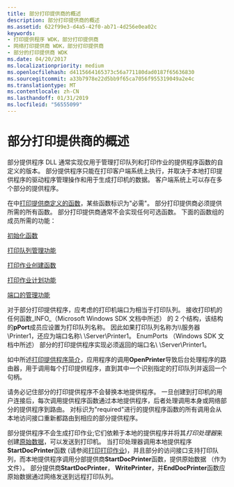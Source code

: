 ```yaml
---
title: 部分打印提供商的概述
description: 部分打印提供商的概述
ms.assetid: 622f99e3-d4a5-42f0-ab71-4d256e0ea02c
keywords:
- 打印提供程序 WDK，部分打印提供商
- 网络打印提供商 WDK，部分打印提供商
- 部分的打印提供商 WDK
ms.date: 04/20/2017
ms.localizationpriority: medium
ms.openlocfilehash: d4115664165373c56a771180dad0187f65636830
ms.sourcegitcommit: a33b7978e22d5bb9f65ca7056f955319049a2e4c
ms.translationtype: MT
ms.contentlocale: zh-CN
ms.lasthandoff: 01/31/2019
ms.locfileid: "56555099"
---
```

# <a name="overview-of-partial-print-providers"></a>部分打印提供商的概述





部分提供程序 DLL 通常实现仅用于管理打印队列和打印作业的提供程序函数的自定义的版本。 部分提供程序只能在打印客户端系统上执行，并取决于本地打印提供程序的驱动程序管理操作和用于生成打印机的数据。 客户端系统上可以存在多个部分的提供程序。

在中[打印提供商定义的函数](functions-defined-by-print-providers.md)，某些函数标识为"必需"。 部分打印提供商必须提供所需的所有函数。 部分打印提供商通常不会实现任何可选函数。 下面的函数组的成员所需的功能：

[初始化函数](functions-defined-by-print-providers.md#ddk-initialization-function-gg)

[打印队列管理功能](functions-defined-by-print-providers.md#ddk-print-queue-management-functions-gg)

[打印作业创建函数](functions-defined-by-print-providers.md#ddk-print-job-creation-functions-gg)

[打印作业计划功能](functions-defined-by-print-providers.md#ddk-print-job-scheduling-functions-gg)

[端口的管理功能](functions-defined-by-print-providers.md#ddk-port-management-functions-gg)

对于部分打印提供程序，应考虑的打印机端口为相当于打印队列。 接收打印机的任何函数\_INFO\_（Microsoft Windows SDK 文档中所述） 的 2 个结构，该结构的**pPort**成员应设置为打印队列名称。 因此如果打印队列名称为\\\\服务器\\Printer1，还应为端口名称\\ \\Server\\Printer1。 EnumPorts （Windows SDK 文档中所述） 部分的打印提供程序实现必须返回的端口名\\ \\Server\\Printer1。

如中所述[打印提供程序简介](introduction-to-print-providers.md)，应用程序的调用**OpenPrinter**导致后台处理程序的路由器，用于调用每个打印提供程序，直到其中一个识别指定的打印队列并返回一个句柄。

请务必记住部分的打印提供程序不会替换本地提供程序。 一旦创建到打印机的用户连接后，每次调用提供程序函数通过本地提供程序，后者处理调用本身或网络部分的提供程序到路由。 对标识为"required"进行的提供程序函数的所有调用会从本地访问接口重新都路由到相应的部分提供程序。

部分提供程序不会生成打印作业;它们依赖于本地的提供程序并将其*打印处理器*来创建[原始数据](raw-data-type.md)，可以发送到打印机。 当打印处理器调用本地提供程序**StartDocPrinter**函数 (请参阅[打印打印作业](printing-a-print-job.md))，并且部分的访问接口支持打印队列，而本地提供程序调用分部提供商**StartDocPrinter**函数，提供原始数据 （作为文件）。 部分提供商**StartDocPrinter**， **WritePrinter**，并**EndDocPrinter**函数应原始数据通过网络发送到远程打印队列。

 

 




